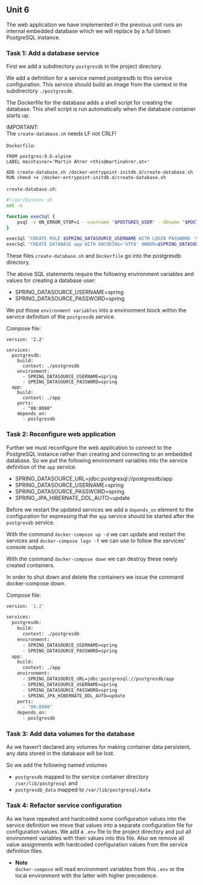## Unit 6

The web application we have implemented in the previous unit runs an internal embedded database which we will replace by a full blown PostgreSQL instance.

### Task 1: Add a database service

First we add a subdirectory `postgresdb` in the project directory.

We add a definition for a service named postgresdb to this service configuration. This service should build an image from the context in the subdirectory `./postgresdb`.

The Dockerfile for the database adds a shell script for creating the database. This shell script is run automatically when the database container starts up.

IMPORTANT:  
The `create-database.sh` needs LF not CRLF! 

`Dockerfile`:
```docker
FROM postgres:9.6-alpine
LABEL maintainer='Martin Ahrer <this@martinahrer.at>'

ADD create-database.sh /docker-entrypoint-initdb.d/create-database.sh
RUN chmod +x /docker-entrypoint-initdb.d/create-database.sh
```

`create-database.sh`:

```bash
#!/usr/bin/env sh
set -e

function execSql {
    psql -v ON_ERROR_STOP=1 --username "$POSTGRES_USER" --dbname "$POSTGRES_DB" --command="$1"
}

execSql "CREATE ROLE $SPRING_DATASOURCE_USERNAME WITH LOGIN PASSWORD '$SPRING_DATASOURCE_PASSWORD' VALID UNTIL 'infinity';"
execSql "CREATE DATABASE app WITH ENCODING='UTF8' OWNER=$SPRING_DATASOURCE_USERNAME CONNECTION LIMIT=-1;"
```

These files `create-database.sh` and `Dockerfile` go into the postgresdb directory.

The above SQL statements require the following environment variables and values for creating a database user:

- SPRING_DATASOURCE_USERNAME=spring
- SPRING_DATASOURCE_PASSWORD=spring

We put those `environment variables` into a environment block within the service definition of the `postgresdb` service.

Compose file:
```docker
version: '2.2'

services:
  postgresdb:
    build:
      context: ./postgresdb
    environment:
      - SPRING_DATASOURCE_USERNAME=spring
      - SPRING_DATASOURCE_PASSWORD=spring
  app:
    build:
      context: ./app
    ports:
      - "80:8080"
    depends_on:
      - postgresdb
```

### Task 2: Reconfigure web application

Further we must reconfigure the web application to connect to the PostgreSQL instance rather than creating and connecting to an embedded database. So we put the following environment variables into the service definition of the `app` service.

- SPRING_DATASOURCE_URL=jdbc:postgresql://postgresdb/app
- SPRING_DATASOURCE_USERNAME=spring
- SPRING_DATASOURCE_PASSWORD=spring
- SPRING_JPA_HIBERNATE_DDL_AUTO=update

Before we restart the updated services we add a `depends_on` element to the configuration for expressing that the `app` service should be started after the `postgresdb` service.

With the command `docker-compose up -d` we can update and restart the services and `docker-compose logs -f` we can use to follow the services' console output.

With the command `docker-compose down` we can destroy these newly created containers.

In order to shut down and delete the containers we issue the command docker-compose down.

Compose file:
```dockerfile
version: '2.2'

services:
  postgresdb:
    build:
      context: ./postgresdb
    environment:
      - SPRING_DATASOURCE_USERNAME=spring
      - SPRING_DATASOURCE_PASSWORD=spring
  app:
    build:
      context: ./app
    environment:
      - SPRING_DATASOURCE_URL=jdbc:postgresql://postgresdb/app
      - SPRING_DATASOURCE_USERNAME=spring
      - SPRING_DATASOURCE_PASSWORD=spring
      - SPRING_JPA_HIBERNATE_DDL_AUTO=update
    ports:
      - "80:8080"
    depends_on:
      - postgresdb
```

### Task 3: Add data volumes for the database

As we haven’t declared any volumes for making container data persistent, any data stored in the database will be lost.

So we add the following named volumes

- `postgresdb` mapped to the service container directory `/var/lib/postgresql` and
- `postgresdb_data` mapped to `/var/lib/postgresql/data`

### Task 4: Refactor service configuration

As we have repeated and hardcoded some configuration values into the service definition we move that values into a separate configuration file for configuration values. We add a `.env` file to the project directory and put all environment variables with their values into this file. Also we remove all value assignments with hardcoded configuration values from the service definition files.
- **Note**  
	`docker-compose` will read environment variables from this `.env` or the local environment with the latter with higher precedence.